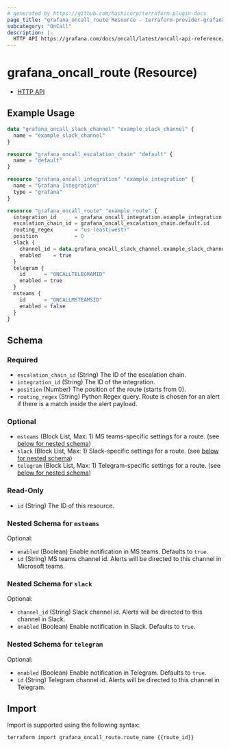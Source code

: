 ```yaml
---
# generated by https://github.com/hashicorp/terraform-plugin-docs
page_title: "grafana_oncall_route Resource - terraform-provider-grafana"
subcategory: "OnCall"
description: |-
  HTTP API https://grafana.com/docs/oncall/latest/oncall-api-reference/routes/
---
```


# grafana_oncall_route (Resource)

* [HTTP API](https://grafana.com/docs/oncall/latest/oncall-api-reference/routes/)

## Example Usage

```terraform
data "grafana_oncall_slack_channel" "example_slack_channel" {
  name = "example_slack_channel"
}

resource "grafana_oncall_escalation_chain" "default" {
  name = "default"
}

resource "grafana_oncall_integration" "example_integration" {
  name = "Grafana Integration"
  type = "grafana"
}

resource "grafana_oncall_route" "example_route" {
  integration_id      = grafana_oncall_integration.example_integration.id
  escalation_chain_id = grafana_oncall_escalation_chain.default.id
  routing_regex       = "us-(east|west)"
  position            = 0
  slack {
    channel_id = data.grafana_oncall_slack_channel.example_slack_channel.slack_id
    enabled    = true
  }
  telegram {
    id      = "ONCALLTELEGRAMID"
    enabled = true
  }
  msteams {
    id      = "ONCALLMSTEAMSID"
    enabled = false
  }
}
```

<!-- schema generated by tfplugindocs -->
## Schema

### Required

- `escalation_chain_id` (String) The ID of the escalation chain.
- `integration_id` (String) The ID of the integration.
- `position` (Number) The position of the route (starts from 0).
- `routing_regex` (String) Python Regex query. Route is chosen for an alert if there is a match inside the alert payload.

### Optional

- `msteams` (Block List, Max: 1) MS teams-specific settings for a route. (see [below for nested schema](#nestedblock--msteams))
- `slack` (Block List, Max: 1) Slack-specific settings for a route. (see [below for nested schema](#nestedblock--slack))
- `telegram` (Block List, Max: 1) Telegram-specific settings for a route. (see [below for nested schema](#nestedblock--telegram))

### Read-Only

- `id` (String) The ID of this resource.

<a id="nestedblock--msteams"></a>
### Nested Schema for `msteams`

Optional:

- `enabled` (Boolean) Enable notification in MS teams. Defaults to `true`.
- `id` (String) MS teams channel id. Alerts will be directed to this channel in Microsoft teams.


<a id="nestedblock--slack"></a>
### Nested Schema for `slack`

Optional:

- `channel_id` (String) Slack channel id. Alerts will be directed to this channel in Slack.
- `enabled` (Boolean) Enable notification in Slack. Defaults to `true`.


<a id="nestedblock--telegram"></a>
### Nested Schema for `telegram`

Optional:

- `enabled` (Boolean) Enable notification in Telegram. Defaults to `true`.
- `id` (String) Telegram channel id. Alerts will be directed to this channel in Telegram.

## Import

Import is supported using the following syntax:

```shell
terraform import grafana_oncall_route.route_name {{route_id}}
```
